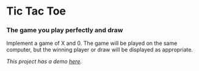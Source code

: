 # Tic Tac Toe

### The game you play perfectly and draw 

Implement a game of X and 0. The game will be played on the same computer, but the winning player or draw will be displayed as appropriate.

*This project has a demo [here](https://vladmrn.github.io/tic-tac-toe/).*